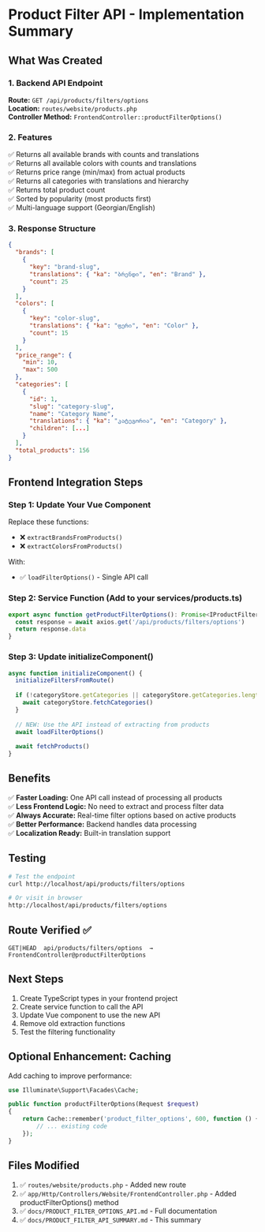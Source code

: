 # Product Filter API - Implementation Summary

## What Was Created

### 1. Backend API Endpoint
**Route:** `GET /api/products/filters/options`  
**Location:** `routes/website/products.php`  
**Controller Method:** `FrontendController::productFilterOptions()`

### 2. Features
✅ Returns all available brands with counts and translations  
✅ Returns all available colors with counts and translations  
✅ Returns price range (min/max) from actual products  
✅ Returns all categories with translations and hierarchy  
✅ Returns total product count  
✅ Sorted by popularity (most products first)  
✅ Multi-language support (Georgian/English)

### 3. Response Structure
```json
{
  "brands": [
    {
      "key": "brand-slug",
      "translations": { "ka": "ბრენდი", "en": "Brand" },
      "count": 25
    }
  ],
  "colors": [
    {
      "key": "color-slug",
      "translations": { "ka": "ფერი", "en": "Color" },
      "count": 15
    }
  ],
  "price_range": {
    "min": 10,
    "max": 500
  },
  "categories": [
    {
      "id": 1,
      "slug": "category-slug",
      "name": "Category Name",
      "translations": { "ka": "კატეგორია", "en": "Category" },
      "children": [...]
    }
  ],
  "total_products": 156
}
```

## Frontend Integration Steps

### Step 1: Update Your Vue Component
Replace these functions:
- ❌ `extractBrandsFromProducts()`
- ❌ `extractColorsFromProducts()`

With:
- ✅ `loadFilterOptions()` - Single API call

### Step 2: Service Function (Add to your services/products.ts)
```typescript
export async function getProductFilterOptions(): Promise<IProductFilterOptions> {
  const response = await axios.get('/api/products/filters/options')
  return response.data
}
```

### Step 3: Update initializeComponent()
```typescript
async function initializeComponent() {
  initializeFiltersFromRoute()
  
  if (!categoryStore.getCategories || categoryStore.getCategories.length === 0) {
    await categoryStore.fetchCategories()
  }
  
  // NEW: Use the API instead of extracting from products
  await loadFilterOptions()
  
  await fetchProducts()
}
```

## Benefits
✅ **Faster Loading:** One API call instead of processing all products  
✅ **Less Frontend Logic:** No need to extract and process filter data  
✅ **Always Accurate:** Real-time filter options based on active products  
✅ **Better Performance:** Backend handles data processing  
✅ **Localization Ready:** Built-in translation support  

## Testing
```bash
# Test the endpoint
curl http://localhost/api/products/filters/options

# Or visit in browser
http://localhost/api/products/filters/options
```

## Route Verified ✅
```
GET|HEAD  api/products/filters/options  → FrontendController@productFilterOptions
```

## Next Steps
1. Create TypeScript types in your frontend project
2. Create service function to call the API
3. Update Vue component to use the new API
4. Remove old extraction functions
5. Test the filtering functionality

## Optional Enhancement: Caching
Add caching to improve performance:
```php
use Illuminate\Support\Facades\Cache;

public function productFilterOptions(Request $request)
{
    return Cache::remember('product_filter_options', 600, function () {
        // ... existing code
    });
}
```

## Files Modified
1. ✅ `routes/website/products.php` - Added new route
2. ✅ `app/Http/Controllers/Website/FrontendController.php` - Added productFilterOptions() method
3. ✅ `docs/PRODUCT_FILTER_OPTIONS_API.md` - Full documentation
4. ✅ `docs/PRODUCT_FILTER_API_SUMMARY.md` - This summary
